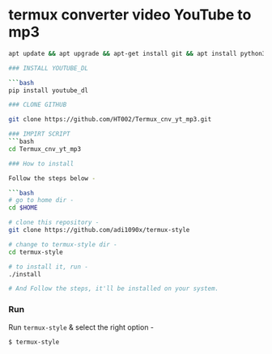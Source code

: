 # termux converter video YouTube to mp3 
```bash
apt update && apt upgrade && apt-get install git && apt install python3 

### INSTALL YOUTUBE_DL

```bash
pip install youtube_dl

### CLONE GITHUB

git clone https://github.com/HT002/Termux_cnv_yt_mp3.git 

### IMPIRT SCRIPT 
```bash
cd Termux_cnv_yt_mp3

### How to install

Follow the steps below - 

```bash
# go to home dir - 
cd $HOME

# clone this repository - 
git clone https://github.com/adi1090x/termux-style

# change to termux-style dir -
cd termux-style

# to install it, run -
./install

# And Follow the steps, it'll be installed on your system.
```

### Run

Run `termux-style` & select the right option -

```bash
$ termux-style

